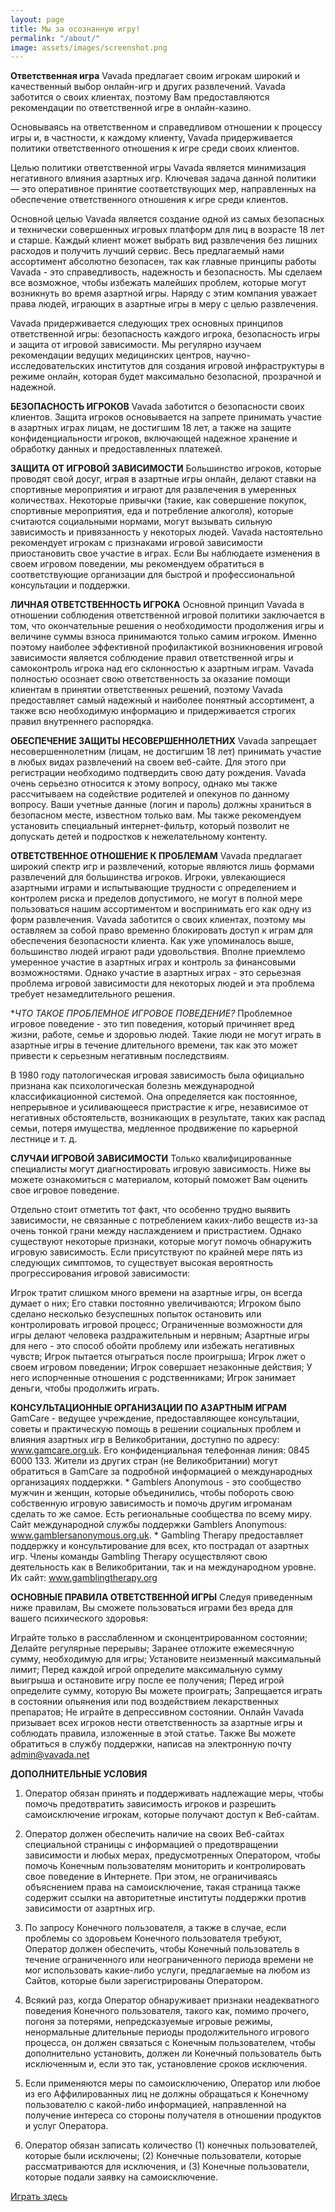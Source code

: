 ```yaml
---
layout: page
title: Мы за осознанную игру!
permalink: "/about/"
image: assets/images/screenshot.png
---
```


**Ответственная игра**
Vavada предлагает своим игрокам широкий и качественный выбор онлайн-игр и других развлечений. Vavada заботится о своих клиентах, поэтому Вам предоставляются рекомендации по ответственной игре в онлайн-казино.

Основываясь на ответственном и справедливом отношении к процессу игры и, в частности, к каждому клиенту, Vavada придерживается политики ответственного отношения к игре среди своих клиентов.

Целью политики ответственной игры Vavada является минимизация негативного влияния азартных игр. Ключевая задача данной политики — это оперативное принятие соответствующих мер, направленных на обеспечение ответственного отношения к игре среди клиентов.

Основной целью Vavada является создание одной из самых безопасных и технически совершенных игровых платформ для лиц в возрасте 18 лет и старше. Каждый клиент может выбрать вид развлечения без лишних расходов и получить лучший сервис. Весь предлагаемый нами ассортимент абсолютно безопасен, так как главные принципы работы Vavada - это справедливость, надежность и безопасность. Мы сделаем все возможное, чтобы избежать малейших проблем, которые могут возникнуть во время азартной игры. Наряду с этим компания уважает права людей, играющих в азартные игры в меру с целью развлечения.

Vavada придерживается следующих трех основных принципов ответственной игры: безопасность каждого игрока, безопасность игры и защита от игровой зависимости. Мы регулярно изучаем рекомендации ведущих медицинских центров, научно-исследовательских институтов для создания игровой инфраструктуры в режиме онлайн, которая будет максимально безопасной, прозрачной и надежной.

**БЕЗОПАСНОСТЬ ИГРОКОВ**
Vavada заботится о безопасности своих клиентов. Защита игроков основывается на запрете принимать участие в азартных играх лицам, не достигшим 18 лет, а также на защите конфиденциальности игроков, включающей надежное хранение и обработку данных и предоставленных платежей.

**ЗАЩИТА ОТ ИГРОВОЙ ЗАВИСИМОСТИ**
Большинство игроков, которые проводят свой досуг, играя в азартные игры онлайн, делают ставки на спортивные мероприятия и играют для развлечения в умеренных количествах. Некоторые привычки (такие, как совершение покупок, спортивные мероприятия, еда и потребление алкоголя), которые считаются социальными нормами, могут вызывать сильную зависимость и привязанность у некоторых людей. Vavada настоятельно рекомендует игрокам с признаками игровой зависимости приостановить свое участие в играх. Если Вы наблюдаете изменения в своем игровом поведении, мы рекомендуем обратиться в соответствующие организации для быстрой и профессиональной консультации и поддержки.

**ЛИЧНАЯ ОТВЕТСТВЕННОСТЬ ИГРОКА**
Основной принцип Vavada в отношении соблюдения ответственной игровой политики заключается в том, что окончательные решения о необходимости продолжения игры и величине суммы взноса принимаются только самим игроком. Именно поэтому наиболее эффективной профилактикой возникновения игровой зависимости является соблюдение правил ответственной игры и самоконтроль игрока над его склонностью к азартным играм. Vavada полностью осознает свою ответственность за оказание помощи клиентам в принятии ответственных решений, поэтому Vavada предоставляет самый надежный и наиболее понятный ассортимент, а также всю необходимую информацию и придерживается строгих правил внутреннего распорядка.

**ОБЕСПЕЧЕНИЕ ЗАЩИТЫ НЕСОВЕРШЕННОЛЕТНИХ**
Vavada запрещает несовершеннолетним (лицам, не достигшим 18 лет) принимать участие в любых видах развлечений на своем веб-сайте. Для этого при регистрации необходимо подтвердить свою дату рождения. Vavada очень серьезно относится к этому вопросу, однако мы также рассчитываем на содействие родителей и опекунов по данному вопросу. Ваши учетные данные (логин и пароль) должны храниться в безопасном месте, известном только вам. Мы также рекомендуем установить специальный интернет-фильтр, который позволит не допускать детей и подростков к нежелательному контенту.

**ОТВЕТСТВЕННОЕ ОТНОШЕНИЕ К ПРОБЛЕМАМ**
Vavada предлагает широкий спектр игр и развлечений, которые являются лишь формами развлечений для большинства игроков. Игроки, увлекающиеся азартными играми и испытывающие трудности с определением и контролем риска и пределов допустимого, не могут в полной мере пользоваться нашим ассортиментом и воспринимать его как одну из форм развлечения. Vavada заботится о своих клиентах, поэтому мы оставляем за собой право временно блокировать доступ к играм для обеспечения безопасности клиента. Как уже упоминалось выше, большинство людей играют ради удовольствия. Вполне приемлемо умеренное участие в азартных играх и контроль за финансовыми возможностями. Однако участие в азартных играх - это серьезная проблема игровой зависимости для некоторых людей и эта проблема требует незамедлительного решения.

**ЧТО ТАКОЕ ПРОБЛЕМНОЕ ИГРОВОЕ ПОВЕДЕНИЕ?*
Проблемное игровое поведение - это тип поведения, который причиняет вред жизни, работе, семье и здоровью людей. Такие люди не могут играть в азартные игры в течение длительного времени, так как это может привести к серьезным негативным последствиям.

В 1980 году патологическая игровая зависимость была официально признана как психологическая болезнь международной классификационной системой. Она определяется как постоянное, непрерывное и усиливающееся пристрастие к игре, независимое от негативных обстоятельств, возникающих в результате, таких как распад семьи, потеря имущества, медленное продвижение по карьерной лестнице и т. д.

**СЛУЧАИ ИГРОВОЙ ЗАВИСИМОСТИ**
Только квалифицированные специалисты могут диагностировать игровую зависимость. Ниже вы можете ознакомиться с материалом, который поможет Вам оценить свое игровое поведение.

Отдельно стоит отметить тот факт, что особенно трудно выявить зависимости, не связанные с потреблением каких-либо веществ из-за очень тонкой грани между наслаждением и пристрастием. Однако существуют некоторые признаки, которые могут помочь обнаружить игровую зависимость. Если присутствуют по крайней мере пять из следующих симптомов, то существует высокая вероятность прогрессирования игровой зависимости:

Игрок тратит слишком много времени на азартные игры, он всегда думает о них;
Его ставки постоянно увеличиваются;
Игроком было сделано несколько безуспешных попыток остановить или контролировать игровой процесс;
Ограниченные возможности для игры делают человека раздражительным и нервным;
Азартные игры для него - это способ обойти проблему или избежать негативных чувств;
Игрок пытается отыграться после проигрыша;
Игрок лжет о своем игровом поведении;
Игрок совершает незаконные действия;
У него испорченные отношения с родственниками;
Игрок занимает деньги, чтобы продолжить играть.

**КОНСУЛЬТАЦИОННЫЕ ОРГАНИЗАЦИИ ПО АЗАРТНЫМ ИГРАМ**
GamCare - ведущее учреждение, предоставляющее консультации, советы и практическую помощь в решении социальных проблем и влияния азартных игр в Великобритании, доступно по адресу: www.gamcare.org.uk. Его конфиденциальная телефонная линия: 0845 6000 133. Жители из других стран (не Великобритании) могут обратиться в GamCare за подробной информацией о международных организациях поддержки. * Gamblers Anonymous - это сообщество мужчин и женщин, которые объединились, чтобы побороть свою собственную игровую зависимость и помочь другим игроманам сделать то же самое. Есть региональные сообщества по всему миру. Сайт международной службы поддержки Gamblers Anonymous: www.gamblersanonymous.org.uk. * Gambling Therapy предоставляет поддержку и консультирование для всех, кто пострадал от азартных игр. Члены команды Gambling Therapy осуществляют свою деятельность как в Великобритании, так и на международном уровне. Их сайт: www.gamblingtherapy.org

**ОСНОВНЫЕ ПРАВИЛА ОТВЕТСТВЕННОЙ ИГРЫ**
Следуя приведенным ниже правилам, Вы сможете пользоваться играми без вреда для вашего психического здоровья:

Играйте только в расслабленном и сконцентрированном состоянии;
Делайте регулярные перерывы;
Заранее отложите ежемесячную сумму, необходимую для игры;
Установите неизменный максимальный лимит;
Перед каждой игрой определите максимальную сумму выигрыша и остановите игру после ее получения;
Перед игрой определите сумму, которую Вы можете проиграть;
Запрещается играть в состоянии опьянения или под воздействием лекарственных препаратов;
Не играйте в депрессивном состоянии.
Онлайн Vavada призывает всех игроков нести ответственность за азартные игры и соблюдать правила, изложенные в этой статье. Также Вы можете обратиться в службу поддержки, написав на электронную почту admin@vavada.net

**ДОПОЛНИТЕЛЬНЫЕ УСЛОВИЯ**
1. Оператор обязан принять и поддерживать надлежащие меры, чтобы помочь предотвратить зависимость игроков и разрешить самоисключение игрокам, которые получают доступ к Веб-сайтам.

2. Оператор должен обеспечить наличие на своих Веб-сайтах специальной страницы с информацией о предотвращении зависимости и любых мерах, предусмотренных Оператором, чтобы помочь Конечным пользователям мониторить и контролировать свое поведение в Интернете. При этом, не ограничиваясь объяснением права на самоисключение, такая страница также содержит ссылки на авторитетные институты поддержки против зависимости от азартных игр.

3. По запросу Конечного пользователя, а также в случае, если проблемы со здоровьем Конечного пользователя требуют, Оператор должен обеспечить, чтобы Конечный пользователь в течение ограниченного или неограниченного периода времени не мог использовать какие-либо услуги, предлагаемые на любом из Сайтов, которые были зарегистрированы Оператором.

4. Всякий раз, когда Оператор обнаруживает признаки неадекватного поведения Конечного пользователя, такого как, помимо прочего, погоня за потерями, непредсказуемые игровые режимы, ненормальные длительные периоды продолжительного игрового процесса, он должен связаться с Конечным пользователем, чтобы дополнительно установить, должен ли Конечный пользователь быть исключенным и, если это так, установление сроков исключения.

5. Если применяются меры по самоисключению, Оператор или любое из его Аффилированных лиц не должны обращаться к Конечному пользователю с какой-либо информацией, направленной на получение интереса со стороны получателя в отношении продуктов и услуг Оператора.

6. Оператор обязан записать количество (1) конечных пользователей, которые были исключены; (2) Конечные пользователи, которые рассматриваются для исключения, и (3) Конечные пользователи, которые подали заявку на самоисключение.

[Играть здесь](https://bootstrapstarter.com/jekyll-theme-memoirs/)

